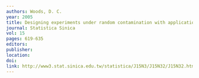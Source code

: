 ```yaml
---
authors: Woods, D. C. 
year: 2005 
title: Designing experiments under random contamination with application to polynomial spline regression 
journal: Statistica Sinica 
vol: 15 
pages: 619-635 
editors: 
publisher: 
location: 
doi: 
link: http://www3.stat.sinica.edu.tw/statistica/J15N3/J15N32/J15N32.html 
---
```

 
